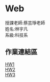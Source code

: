 # Web
授課老師:蔡芸琤老師  
姓名:林宇凡  
系級:科技系  

## 作業連結區
[HW1](https://flin1206.github.io/Web/)  
[HW2](https://youtu.be/eMuT6p5D7IU)   
[HW3](https://youtu.be/om-1mpmkPww)   
